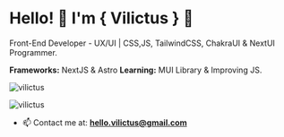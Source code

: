 <h1>Hello! 🍃 I'm { Vilictus } 🐘</h1>
<p>Front-End Developer - UX/UI | CSS,JS, TailwindCSS, ChakraUI & NextUI Programmer.</p>

**Frameworks:** NextJS & Astro
**Learning:** MUI Library & Improving JS.

<p><img align="center" src="https://github-readme-stats.vercel.app/api/top-langs?username=vilictus&show_icons=true&locale=en&layout=compact" alt="vilictus" /></p>

<p align="left"> <img src="https://komarev.com/ghpvc/?username=vilictus&label=Profile%20views&color=0e75b6&style=flat" alt="vilictus" /> </p>

- 📫 Contact me at: **hello.vilictus@gmail.com**
